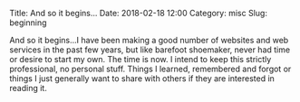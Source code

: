 Title: And so it begins...
Date: 2018-02-18 12:00
Category: misc
Slug: beginning

And so it begins...I have been making a good number of websites and web services in the past few years, but like barefoot shoemaker, never had time or desire to start my own. The time is now.
I intend to keep this strictly professional, no personal stuff. Things I learned, remembered and forgot or things I just generally want to share with others if they are interested in reading it.
